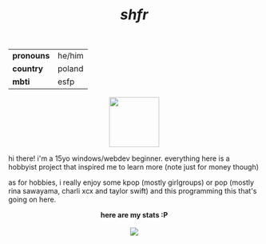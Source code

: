 <h1 align=center><i><b>shfr</b></i></h1>
<br>
<table align=center>
    <tr>
        <td><b>pronouns</b></td>
        <td>he/him</td>
    </tr>
    <tr>
        <td><b>country</b></td>
        <td>poland</td>
    </tr>
    <tr>
        <td><b>mbti</b></td>
        <td>esfp</td>
    </tr>
</table>
<p align=center>
<img width="100" src="https://3.bp.blogspot.com/-NECHQR9hxtc/XIDqqQ1gJ_I/AAAAAAAkv2s/WiDcKpmUcS8WM0l6iBu3W8HBF-NywppzwCLcBGAs/s1600/AW3646890_03.gif">
</p>
<p>hi there! i'm a 15yo windows/webdev beginner. everything here is a hobbyist project that inspired me to learn more (note just for money though)</p>
<p>as for hobbies, i really enjoy some kpop (mostly girlgroups) or pop (mostly rina sawayama, charli xcx and taylor swift) and this programming this that's going on here.</p>

<p align=center><b>here are my stats :P</b><br><br>
<img src="https://github-readme-stats.vercel.app/api?username=shef3r&show_icons=true&theme=synthwave"></p>
